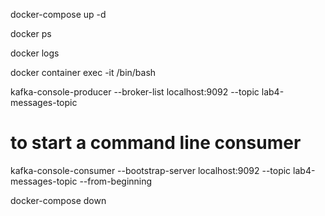 docker-compose up -d

docker ps

docker logs <kafka-container-id>

docker container exec -it <kafka-container-id> /bin/bash

kafka-console-producer --broker-list localhost:9092 --topic lab4-messages-topic

# to start a command line consumer
kafka-console-consumer --bootstrap-server localhost:9092 --topic lab4-messages-topic --from-beginning

docker-compose down
